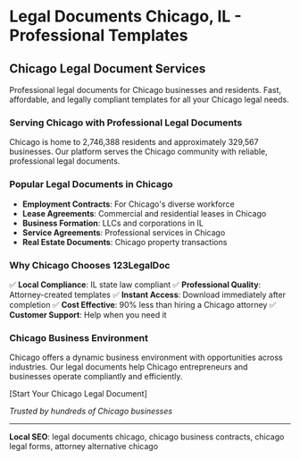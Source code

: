 # Legal Documents Chicago, IL - Professional Templates

## Chicago Legal Document Services

Professional legal documents for Chicago businesses and residents. Fast, affordable, and legally compliant templates for all your Chicago legal needs.

### Serving Chicago with Professional Legal Documents

Chicago is home to 2,746,388 residents and approximately 329,567 businesses. Our platform serves the Chicago community with reliable, professional legal documents.

### Popular Legal Documents in Chicago

- **Employment Contracts**: For Chicago's diverse workforce
- **Lease Agreements**: Commercial and residential leases in Chicago
- **Business Formation**: LLCs and corporations in IL
- **Service Agreements**: Professional services in Chicago
- **Real Estate Documents**: Chicago property transactions

### Why Chicago Chooses 123LegalDoc

✅ **Local Compliance**: IL state law compliant
✅ **Professional Quality**: Attorney-created templates
✅ **Instant Access**: Download immediately after completion
✅ **Cost Effective**: 90% less than hiring a Chicago attorney
✅ **Customer Support**: Help when you need it

### Chicago Business Environment

Chicago offers a dynamic business environment with opportunities across industries. Our legal documents help Chicago entrepreneurs and businesses operate compliantly and efficiently.

[Start Your Chicago Legal Document]

*Trusted by hundreds of Chicago businesses*

---

**Local SEO**: legal documents chicago, chicago business contracts, chicago legal forms, attorney alternative chicago
